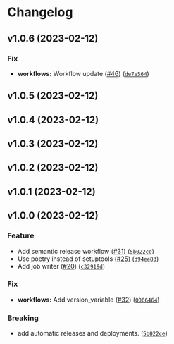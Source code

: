 # Changelog

<!--next-version-placeholder-->

## v1.0.6 (2023-02-12)
### Fix
* **workflows:** Workflow update ([#46](https://github.com/jhoffe/dtuhpc/issues/46)) ([`de7e564`](https://github.com/jhoffe/dtuhpc/commit/de7e564cb1b43fcce5f144f268b8d872df182790))

## v1.0.5 (2023-02-12)


## v1.0.4 (2023-02-12)


## v1.0.3 (2023-02-12)


## v1.0.2 (2023-02-12)


## v1.0.1 (2023-02-12)


## v1.0.0 (2023-02-12)
### Feature
* Add semantic release workflow ([#31](https://github.com/jhoffe/dtuhpc/issues/31)) ([`5b022ce`](https://github.com/jhoffe/dtuhpc/commit/5b022ce7449827365319b15e36c938a0d5bf43a5))
* Use poetry instead of setuptools ([#25](https://github.com/jhoffe/dtuhpc/issues/25)) ([`d94ee83`](https://github.com/jhoffe/dtuhpc/commit/d94ee834622e081771d5608149e0b71b186692a0))
* Add job writer ([#20](https://github.com/jhoffe/dtuhpc/issues/20)) ([`c32919d`](https://github.com/jhoffe/dtuhpc/commit/c32919dd176a7935f0ab974ced99bcff06bc695a))

### Fix
* **workflows:** Add version_variable ([#32](https://github.com/jhoffe/dtuhpc/issues/32)) ([`0066464`](https://github.com/jhoffe/dtuhpc/commit/00664644a0f68a8b18ea7b890b6260eb2decd7be))

### Breaking
* add automatic releases and deployments. ([`5b022ce`](https://github.com/jhoffe/dtuhpc/commit/5b022ce7449827365319b15e36c938a0d5bf43a5))
